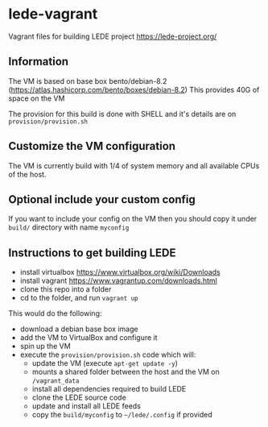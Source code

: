 # lede-vagrant
Vagrant files for building LEDE project https://lede-project.org/

## Information
The VM is based on base box bento/debian-8.2 (https://atlas.hashicorp.com/bento/boxes/debian-8.2) This provides 40G of space on the VM

The provision for this build is done with SHELL and it's details are on `provision/provision.sh`

## Customize the VM configuration
The VM is currently build with 1/4 of system memory and all available CPUs of the host.

## Optional include your custom config
If you want to include your config on the VM then you should copy it under `build/` directory with name `myconfig`

## Instructions to get building LEDE
* install virtualbox https://www.virtualbox.org/wiki/Downloads
* install vagrant https://www.vagrantup.com/downloads.html
* clone this repo into a folder
* cd to the folder, and run `vagrant up`

This would do the following:
* download a debian base box image
* add the VM to VirtualBox and configure it
* spin up the VM
* execute the `provision/provision.sh` code which will:
  * update the VM (execute `apt-get update -y`)
  * mounts a shared folder between the host and the VM on `/vagrant_data`
  * install all dependencies required to build LEDE
  * clone the LEDE source code
  * update and install all LEDE feeds
  * copy the `build/myconfig` to `~/lede/.config` if provided
